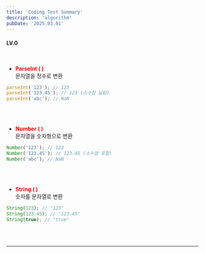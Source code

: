 ```yaml
---
title: 'Coding Test Summary'
description: 'algorithm'
pubDate: '2025.03.01'
---
```


#### LV.0

<br>

- <span style="color:red; font-weight:bold;" >ParseInt ( )</span>  
  문자열을 정수로 변환

```javascript
parseInt('123'); // 123
parseInt('123.45'); // 123 (소수점 날림)
parseInt('abc'); // NaN
```

<br>
<br>

- <span style="color:red; font-weight:bold;" >Number ( )</span>  
  문자열을 숫자형으로 변환

```javascript
Number('123'); // 123
Number('123.45'); // 123.45 (소수점 포함)
Number('abc'); // NaN
```

<br>
<br>

- <span style="color:red; font-weight:bold;" >String ( )</span>  
   숫자를 문자열로 변환

```javascript
String(123); // "123"
String(123.45); // "123.45"
String(true); // "true"
```

<br>
<br>

---

<style>
  h1 {
      font-size: 1.8em;
      margin-bottom: 20px;
      color: #34495E;

      }
</style>

<script src="https://utteranc.es/client.js"
        repo="tjsgh1217/tjsgh1217.github.io"
        issue-term="pathname"
        theme="github-light"
        crossorigin="anonymous"
        async>
</script>
